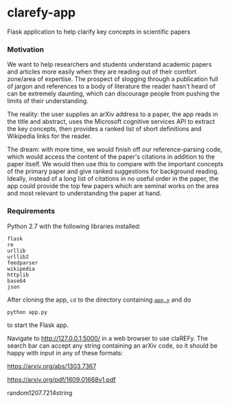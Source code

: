 # clarefy-app
Flask application to help clarify key concepts in scientific papers

### Motivation

We want to help researchers and students understand academic papers and articles more easily when they are reading out of their comfort zone/area of expertise. The prospect of slogging through a publication full of jargon and references to a body of literature the reader hasn't heard of can be extremely daunting, which can discourage people from pushing the limits of their understanding. 

The reality: the user supplies an arXiv address to a paper, the app reads in the title and abstract, uses the Microsoft cognitive services API to extract the key concepts, then provides a ranked list of short definitions and Wikipedia links for the reader.

The dream: with more time, we would finish off our reference-parsing code, which would access the content of the paper's citations in addition to the paper itself. We would then use this to compare with the important concepts of the primary paper and give ranked suggestions for background reading. Ideally, instead of a long list of citations in no useful order in the paper, the app could provide the top few papers which are seminal works on the area and most relevant to understanding the paper at hand.

### Requirements

Python 2.7 with the following libraries installed:
```
flask
re
urllib
urllib2
feedparser
wikipedia
httplib
base64
json
```

After cloning the app, `cd` to the directory containing [`app.y`](app.py) and do

```bash
python app.py
```
to start the Flask app.

Navigate to http://127.0.0.1:5000/ in a web browser to use claREFy. The search bar can accept any string containing an arXiv code, so  it should be happy with input in any of these formats:

https://arxiv.org/abs/1303.7367

https://arxiv.org/pdf/1609.01668v1.pdf

random1207.7214string
